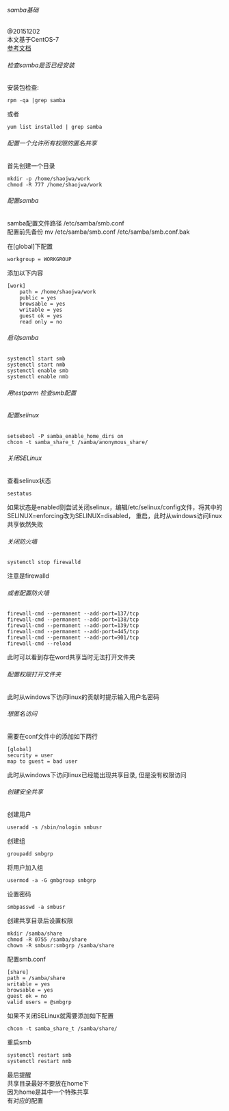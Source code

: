 ###### samba基础  
@20151202  
本文基于CentOS-7  
[参考文档](http://www.unixmen.com/install-configure-samba-server-centos-7/)
  
  
###### 检查samba是否已经安装  
安装包检查:
    
    rpm -qa |grep samba 
或者 

    yum list installed | grep samba  

###### 配置一个允许所有权限的匿名共享
首先创建一个目录  

    mkdir -p /home/shaojwa/work  
    chmod -R 777 /home/shaojwa/work  

###### 配置samba

samba配置文件路径 /etc/samba/smb.conf  
配置前先备份 mv /etc/samba/smb.conf /etc/samba/smb.conf.bak  

在[global]下配置

    workgroup = WORKGROUP

添加以下内容  

    [work]  
        path = /home/shaojwa/work  
        public = yes  
        browsable = yes  
        writable = yes  
        guest ok = yes  
        read only = no  
        
###### 启动samba  

    systemctl start smb  
    systemctl start nmb
    systemctl enable smb
    systemctl enable nmb

###### 用testparm 检查smb配置


###### 配置selinux

    setsebool -P samba_enable_home_dirs on
    chcon -t samba_share_t /samba/anonymous_share/
 
###### 关闭SELinux  

查看selinux状态

    sestatus  
    
如果状态是enabled则尝试关闭selinux，编辑/etc/selinux/config文件，将其中的SELINUX=enforcing改为SELINUX=disabled，
重启，此时从windows访问linux共享依然失败  

###### 关闭防火墙 

    systemctl stop firewalld

注意是firewalld

###### 或者配置防火墙

    firewall-cmd --permanent --add-port=137/tcp
    firewall-cmd --permanent --add-port=138/tcp
    firewall-cmd --permanent --add-port=139/tcp
    firewall-cmd --permanent --add-port=445/tcp
    firewall-cmd --permanent --add-port=901/tcp
    firewall-cmd --reload

此时可以看到存在word共享当时无法打开文件夹

###### 配置权限打开文件夹

此时从windows下访问linux的贡献时提示输入用户名密码  

###### 想匿名访问  
需要在conf文件中的添加如下两行

    [global]
    security = user  
    map to guest = bad user  
    
此时从windows下访问linux已经能出现共享目录, 但是没有权限访问  
  

###### 创建安全共享

创建用户  

    useradd -s /sbin/nologin smbusr  
创建组  

    groupadd smbgrp  
    
将用户加入组  

    usermod -a -G gmbgroup smbgrp  
    
设置密码

    smbpasswd -a smbusr  
创建共享目录后设置权限  

    mkdir /samba/share
    chmod -R 0755 /samba/share  
    chown -R smbusr:smbgrp /samba/share 
    
配置smb.conf  

    [share]  
    path = /samba/share  
    writable = yes  
    browsable = yes  
    guest ok = no  
    valid users = @smbgrp  
    
如果不关闭SELinux就需要添加如下配置  

    chcon -t samba_share_t /samba/share/ 
    
重启smb 

    systemctl restart smb  
    systemctl restart nmb  
    
最后提醒  
共享目录最好不要放在home下  
因为home是其中一个特殊共享  
有对应的配置
